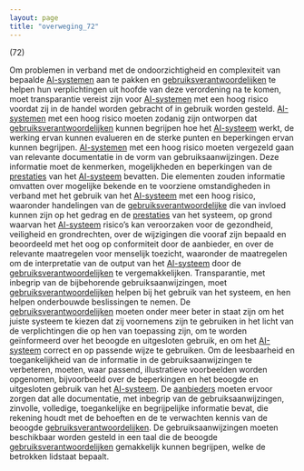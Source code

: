 ```yaml
---
layout: page
title: "overweging_72"
---
```


(72)

Om problemen in verband met de ondoorzichtigheid en complexiteit van bepaalde [AI-systemen](a3.md#^ai-systeem) aan te pakken en [gebruiksverantwoordelijken](a3.md#^gebruiksverantwoordelijke) te helpen hun verplichtingen uit hoofde van deze verordening na te komen, moet transparantie vereist zijn voor [AI-systemen](a3.md#^ai-systeem) met een hoog risico voordat zij in de handel worden gebracht of in gebruik worden gesteld. [AI-systemen](a3.md#^ai-systeem) met een hoog risico moeten zodanig zijn ontworpen dat [gebruiksverantwoordelijken](a3.md#^gebruiksverantwoordelijke) kunnen begrijpen hoe het [AI-systeem](a3.md#^ai-systeem) werkt, de werking ervan kunnen evalueren en de sterke punten en beperkingen ervan kunnen begrijpen. [AI-systemen](a3.md#^ai-systeem) met een hoog risico moeten vergezeld gaan van relevante documentatie in de vorm van gebruiksaanwijzingen. Deze informatie moet de kenmerken, mogelijkheden en beperkingen van de [prestaties](a3.md#^prestaties) van het [AI-systeem](a3.md#^ai-systeem) bevatten. Die elementen zouden informatie omvatten over mogelijke bekende en te voorziene omstandigheden in verband met het gebruik van het [AI-systeem](a3.md#^ai-systeem) met een hoog risico, waaronder handelingen van de [gebruiksverantwoordelijke](a3.md#^gebruiksverantwoordelijke) die van invloed kunnen zijn op het gedrag en de [prestaties](a3.md#^prestaties) van het systeem, op grond waarvan het [AI-systeem](a3.md#^ai-systeem) risico’s kan veroorzaken voor de gezondheid, veiligheid en grondrechten, over de wijzigingen die vooraf zijn bepaald en beoordeeld met het oog op conformiteit door de aanbieder, en over de relevante maatregelen voor menselijk toezicht, waaronder de maatregelen om de interpretatie van de output van het [AI-systeem](a3.md#^ai-systeem) door de [gebruiksverantwoordelijken](a3.md#^gebruiksverantwoordelijke) te vergemakkelijken. Transparantie, met inbegrip van de bijbehorende gebruiksaanwijzingen, moet [gebruiksverantwoordelijken](a3.md#^gebruiksverantwoordelijke) helpen bij het gebruik van het systeem, en hen helpen onderbouwde beslissingen te nemen. De [gebruiksverantwoordelijken](a3.md#^gebruiksverantwoordelijke) moeten onder meer beter in staat zijn om het juiste systeem te kiezen dat zij voornemens zijn te gebruiken in het licht van de verplichtingen die op hen van toepassing zijn, om te worden geïnformeerd over het beoogde en uitgesloten gebruik, en om het [AI-systeem](a3.md#^ai-systeem) correct en op passende wijze te gebruiken. Om de leesbaarheid en toegankelijkheid van de informatie in de gebruiksaanwijzingen te verbeteren, moeten, waar passend, illustratieve voorbeelden worden opgenomen, bijvoorbeeld over de beperkingen en het beoogde en uitgesloten gebruik van het [AI-systeem](a3.md#^ai-systeem). De [aanbieders](a3.md#^aanbieder) moeten ervoor zorgen dat alle documentatie, met inbegrip van de gebruiksaanwijzingen, zinvolle, volledige, toegankelijke en begrijpelijke informatie bevat, die rekening houdt met de behoeften en de te verwachten kennis van de beoogde [gebruiksverantwoordelijken](a3.md#^gebruiksverantwoordelijke). De gebruiksaanwijzingen moeten beschikbaar worden gesteld in een taal die de beoogde [gebruiksverantwoordelijken](a3.md#^gebruiksverantwoordelijke) gemakkelijk kunnen begrijpen, welke de betrokken lidstaat bepaalt.